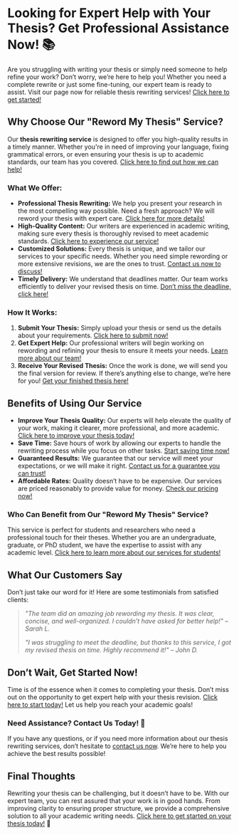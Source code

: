 # Looking for Expert Help with Your Thesis? Get Professional Assistance Now! 📚

Are you struggling with writing your thesis or simply need someone to help refine your work? Don’t worry, we’re here to help you! Whether you need a complete rewrite or just some fine-tuning, our expert team is ready to assist. Visit our page now for reliable thesis rewriting services! [Click here to get started!](https://tinyurl.com/topessay?keyword=reword+my+thesis)

## Why Choose Our "Reword My Thesis" Service?

Our **thesis rewriting service** is designed to offer you high-quality results in a timely manner. Whether you're in need of improving your language, fixing grammatical errors, or even ensuring your thesis is up to academic standards, our team has you covered. [Click here to find out how we can help!](https://tinyurl.com/topessay?keyword=reword+my+thesis)

### What We Offer:

- **Professional Thesis Rewriting:** We help you present your research in the most compelling way possible. Need a fresh approach? We will reword your thesis with expert care. [Click here for more details!](https://tinyurl.com/topessay?keyword=reword+my+thesis)
- **High-Quality Content:** Our writers are experienced in academic writing, making sure every thesis is thoroughly revised to meet academic standards. [Click here to experience our service!](https://tinyurl.com/topessay?keyword=reword+my+thesis)
- **Customized Solutions:** Every thesis is unique, and we tailor our services to your specific needs. Whether you need simple rewording or more extensive revisions, we are the ones to trust. [Contact us now to discuss!](https://tinyurl.com/topessay?keyword=reword+my+thesis)
- **Timely Delivery:** We understand that deadlines matter. Our team works efficiently to deliver your revised thesis on time. [Don’t miss the deadline, click here!](https://tinyurl.com/topessay?keyword=reword+my+thesis)

### How It Works:

1. **Submit Your Thesis:** Simply upload your thesis or send us the details about your requirements. [Click here to submit now!](https://tinyurl.com/topessay?keyword=reword+my+thesis)
2. **Get Expert Help:** Our professional writers will begin working on rewording and refining your thesis to ensure it meets your needs. [Learn more about our team!](https://tinyurl.com/topessay?keyword=reword+my+thesis)
3. **Receive Your Revised Thesis:** Once the work is done, we will send you the final version for review. If there’s anything else to change, we’re here for you! [Get your finished thesis here!](https://tinyurl.com/topessay?keyword=reword+my+thesis)

## Benefits of Using Our Service

- **Improve Your Thesis Quality:** Our experts will help elevate the quality of your work, making it clearer, more professional, and more academic. [Click here to improve your thesis today!](https://tinyurl.com/topessay?keyword=reword+my+thesis)
- **Save Time:** Save hours of work by allowing our experts to handle the rewriting process while you focus on other tasks. [Start saving time now!](https://tinyurl.com/topessay?keyword=reword+my+thesis)
- **Guaranteed Results:** We guarantee that our service will meet your expectations, or we will make it right. [Contact us for a guarantee you can trust!](https://tinyurl.com/topessay?keyword=reword+my+thesis)
- **Affordable Rates:** Quality doesn’t have to be expensive. Our services are priced reasonably to provide value for money. [Check our pricing now!](https://tinyurl.com/topessay?keyword=reword+my+thesis)

### Who Can Benefit from Our "Reword My Thesis" Service?

This service is perfect for students and researchers who need a professional touch for their theses. Whether you are an undergraduate, graduate, or PhD student, we have the expertise to assist with any academic level. [Click here to learn more about our services for students!](https://tinyurl.com/topessay?keyword=reword+my+thesis)

## What Our Customers Say

Don’t just take our word for it! Here are some testimonials from satisfied clients:

> _"The team did an amazing job rewording my thesis. It was clear, concise, and well-organized. I couldn’t have asked for better help!" – Sarah L._
> 
> _"I was struggling to meet the deadline, but thanks to this service, I got my revised thesis on time. Highly recommend it!" – John D._

## Don’t Wait, Get Started Now!

Time is of the essence when it comes to completing your thesis. Don’t miss out on the opportunity to get expert help with your thesis revision. [Click here to start today!](https://tinyurl.com/topessay?keyword=reword+my+thesis) Let us help you reach your academic goals!

### Need Assistance? Contact Us Today! 📩

If you have any questions, or if you need more information about our thesis rewriting services, don’t hesitate to [contact us now](https://tinyurl.com/topessay?keyword=reword+my+thesis). We’re here to help you achieve the best results possible!

## Final Thoughts

Rewriting your thesis can be challenging, but it doesn’t have to be. With our expert team, you can rest assured that your work is in good hands. From improving clarity to ensuring proper structure, we provide a comprehensive solution to all your academic writing needs. [Click here to get started on your thesis today!](https://tinyurl.com/topessay?keyword=reword+my+thesis) 💼
